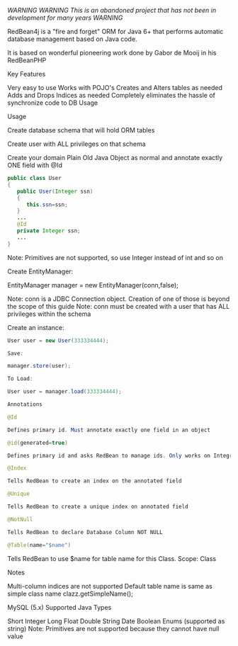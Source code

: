_WARNING_
_WARNING_
*This is an abandoned project that has not been in development for many years*
_WARNING_

RedBean4j is a "fire and forget" ORM for Java 6+ that performs automatic database management based on Java code.

It is based on wonderful pioneering work done by Gabor de Mooij in his RedBeanPHP

Key Features

Very easy to use
Works with POJO's
Creates and Alters tables as needed
Adds and Drops Indices as needed
Completely eliminates the hassle of synchronize code to DB
Usage

Usage

Create database schema that will hold ORM tables 

Create user with ALL privileges on that schema

Create your domain Plain Old Java Object as normal and annotate exactly ONE field with @Id
```java
public class User
{
   public User(Integer ssn)
   {
      this.ssn=ssn;
   }
   ...
   @Id
   private Integer ssn;
   ...
}
```
Note: Primitives are not supported, so use Integer instead of int and so on 



Create EntityManager:

EntityManager manager = new EntityManager(conn,false);

Note: conn is a JDBC Connection object. Creation of one of those is beyond the scope of this guide Note: conn must be created with a user that has ALL privileges within the schema

Create an instance:
```java
User user = new User(333334444);

Save:

manager.store(user);

To Load:

User user = manager.load(333334444);

Annotations

@Id

Defines primary id. Must annotate exactly one field in an object

@id(generated=true)

Defines primary id and asks RedBean to manage ids. Only works on Integral types

@Index

Tells RedBean to create an index on the annotated field

@Unique

Tells RedBean to create a unique index on annotated field

@NotNull

Tells RedBean to declare Database Column NOT NULL

@Table(name="$name")
```
Tells RedBean to use $name for table name for this Class. Scope: Class

Notes

Multi-column indices are not supported
Default table name is same as simple class name clazz.getSimpleName();

MySQL (5.x)
Supported Java Types

Short
Integer
Long
Float
Double
String
Date
Boolean
Enums (supported as string)
Note: Primitives are not supported because they cannot have null value
